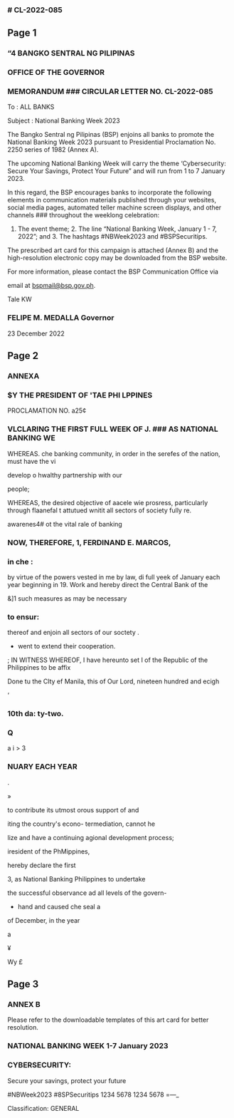 ### # CL-2022-085

## Page 1

### “4 BANGKO SENTRAL NG PILIPINAS

### OFFICE OF THE GOVERNOR

### MEMORANDUM ### CIRCULAR LETTER NO. CL-2022-085

To : ALL BANKS

Subject : National Banking Week 2023

The Bangko Sentral ng Pilipinas (BSP) enjoins all banks to promote the National Banking Week 2023 pursuant to Presidential Proclamation No. 2250 series of 1982 (Annex A).

The upcoming National Banking Week will carry the theme ‘Cybersecurity: Secure Your Savings, Protect Your Future” and will run from 1 to 7 January 2023.

In this regard, the BSP encourages banks to incorporate the following elements in communication materials published through your websites, social media pages, automated teller machine screen displays, and other channels ### throughout the weeklong celebration:

1. The event theme; 2. The line “National Banking Week, January 1 - 7, 2022”; and 3. The hashtags #NBWeek2023 and #BSPSecuritips.

The prescribed art card for this campaign is attached (Annex B) and the high-resolution electronic copy may be downloaded from the BSP website.

For more information, please contact the BSP Communication Office via

email at bspmail@bsp.gov.ph.

Tale KW

### FELIPE M. MEDALLA Governor

23 December 2022

## Page 2

### ANNEXA

### $Y THE PRESIDENT OF 'TAE PHI LPPINES

PROCLAMATION NO. a25¢

### VLCLARING THE FIRST FULL WEEK OF J. ### AS NATIONAL BANKING WE

WHEREAS. che banking community, in order in the serefes of the nation, must have the vi

develop o hwalthy partnership with our

people;

WHEREAS, the desired objective of aacele wie prosress, particularly through flaanefal t attutued wnitit all sectors of society fully re.

awarenes4# ot the vital rale of banking

### NOW, THEREFORE, 1, FERDINAND E. MARCOS,

### in che :

by virtue of the powers vested in me by law, di full yeek of January each year beginning in 19. Work and hereby direct the Central Bank of the

&]1 such measures as may be necessary

### to ensur:

thereof and enjoin all sectors of our soctety .

- went to extend their cooperation.

; IN WITNESS WHEREOF, I have hereunto set I of the Republic of the Philippines to be affix

Done tu the Clty ef Manila, this of Our Lord, nineteen hundred and ecigh

‘

### 10th da: ty-two.

### Q

a i > 3

### NUARY EACH YEAR

.

»

to contribute its utmost orous support of and

iting the country's econo- termediation, cannot he

lize and have a continuing agional development process;

iresident of the PhMippines,

hereby declare the first

3, as National Banking Philippines to undertake

the successful observance ad all levels of the govern-

+ hand and caused che seal a

of December, in the year

a

¥

Wy £

## Page 3

### ANNEX B

Please refer to the downloadable templates of this art card for better resolution.

### NATIONAL BANKING WEEK 1-7 January 2023

### CYBERSECURITY:

Secure your savings, protect your future

#NBWeek2023 #8SPSecuritips 1234 5678 1234 5678 =—_

Classification: GENERAL 